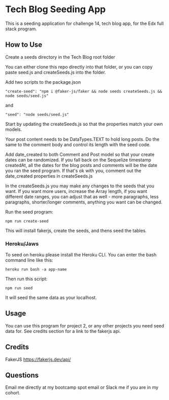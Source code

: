 # Tech Blog Seeding App

This is a seeding application for challenge 14, tech blog app, for the Edx full stack program.

## How to Use

Create a seeds directory in the Tech Blog root folder

You can either clone this repo directly into that folder, or you can copy paste seed.js and createSeeds.js into the folder.

Add two scripts to the package.json

```
"create-seed": "npm i @faker-js/faker && node seeds createSeeds.js && node seeds/seed.js"

```
and

```
"seed": "node seeds/seed.js"
```
Start by updating the createSeeds.js so that the properties match your own models.

Your post content needs to be DataTypes.TEXT to hold long posts. Do the same to the comment body and control its length with the seed code.

Add date_created to both Comment and Post model so that your create dates can be randomized. If you fall back on the Sequelize timestamp createdAt, all the dates for the blog posts and comments will be the date you ran the seed program. If that's ok with you, comment out the date_created properties in createSeeds.js

In the createSeeds.js you may make any changes to the seeds that you want. If you want more users, increase the Array length, if you want different date ranges, you can adjust that as well - more paragraphs, less paragraphs, shorter/longer comments, anything you want can be changed.

Run the seed program:

```
npm run create-seed
```
This will install fakerjs, create the seeds, and thens seed the tables. 

### Heroku/Jaws

To seed on heroku please install the Heroku CLI. You can enter the bash command line like this:

```
heroku run bash -a app-name
```

Then run this script:

```
npm run seed
```
It will seed the same data as your localhost.

## Usage
You can use this program for project 2, or any other projects you need seed data for. See credits section for a link to the fakerjs api.

## Credits

FakerJS https://fakerjs.dev/api/

## Questions

Email me directly at my bootcamp spot email or Slack me if you are in my cohort.

